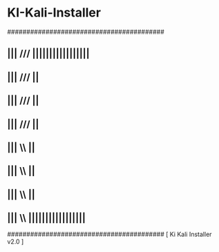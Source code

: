 # KI-Kali-Installer

#########################################
## |||    ///       |||||||||||||||||  ##
## |||   ///            ||             ##
## |||  ///             ||             ##
## ||| ///              ||             ##
## ||| \\\              ||             ##
## |||  \\\             ||             ##
## |||   \\\            ||             ##
## |||    \\\      |||||||||||||||||  ##
#########################################
        [ Ki Kali Installer v2.0 ]
